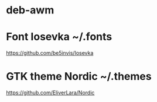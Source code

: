 # deb-awm

# Font Iosevka       ~/.fonts
https://github.com/be5invis/Iosevka

# GTK theme Nordic   ~/.themes
https://github.com/EliverLara/Nordic
